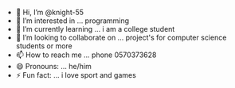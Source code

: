 - 👋 Hi, I’m @knight-55
- 👀 I’m interested in ... programming 
- 🌱 I’m currently learning ... i am a college student 
- 💞️ I’m looking to collaborate on ... project's for computer science students or more 
- 📫 How to reach me ... phone 0570373628
- 😄 Pronouns: ... he/him
- ⚡ Fun fact: ... i love sport and games
  

<!---
knight-55/knight-55 is a ✨ special ✨ repository because its `README.md` (this file) appears on your GitHub profile.
You can click the Preview link to take a look at your changes.
--->
